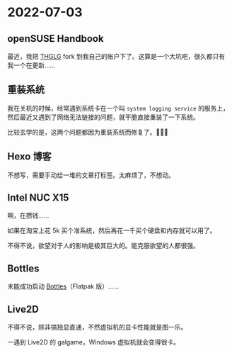 # 2022-07-03

## openSUSE Handbook

最近，我把 [THGLG](https://github.com/linuxhitchhiker/THGLG) fork 到我自己的账户下了。这算是一个大坑吧，很久都只有我一个在更新……

## 重装系统

我在关机的时候，经常遇到系统卡在一个叫 `system logging service` 的服务上，然后最近又遇到了网络无法链接的问题，就干脆直接重装了一下系统。

比较玄学的是，这两个问题都因为重装系统而修复了。🤣🤣🤣

## Hexo 博客

不想写，需要手动给一堆的文章打标签。太麻烦了，不想动。

## Intel NUC X15

啊，在攒钱……

如果在淘宝上花 5k 买个准系统，然后再花一千买个硬盘和内存就可以用了。

不得不说，欲望对于人的影响是极其巨大的。能克服欲望的人都很强。

## Bottles

未能成功启动 [Bottles](https://flathub.org/apps/details/com.usebottles.bottles)（Flatpak 版）……

## Live2D

不得不说，除非搞独显直通，不然虚拟机的显卡性能就是图一乐。

一遇到 Live2D 的 galgame，Windows 虚拟机就会变得很卡。